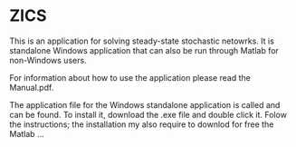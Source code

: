 # ZICS
This is an application for solving steady-state stochastic netowrks. It is standalone Windows application that can also be run through Matlab for non-Windows users. 

For information about how to use the application please read the Manual.pdf.

The application file for the Windows standalone application is called and can be found. To install it, download the .exe file and double click it. Folow the instructions; the installation my also require to downlod for free the Matlab  ...
